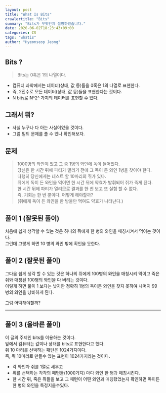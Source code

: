 ```yaml
---
layout: post
title: "What Is Bits"
crawlertitle: "Bits"
summary: "Bits가 무엇인지 설명하겠습니다."
date: 2020-06-02T18:23:43+09:00
categories: CS
tags: "whatis"
author: "Hyeonseop Jeong"
---
```

## Bits ?

> Bits는 0혹은 1의 나열이다.

- 컴퓨터 과학에서는 데이터(상태, 값 등)들을 0혹은 1의 나열로 표현한다.
- 즉, 2진수로 모든 데이터(상태, 값 등)들을 표현한다는 것이다.
- N bits로 N^2^ 가지의 데이터를 표현할 수 있다.

## 그래서 뭐?
- 사실 누구나 다 아는 사실이었을 것이다.
- 그럼 밑의 문제를 풀 수 있나 확인해보자.

## 문제
> 1000병의 와인이 있고 그 중 1병의 와인에 독이 들어있다.  
당신은 한 시간 뒤에 파티가 열리기 전에 그 독이 든 와인 1병을 찾아야 한다.  
다행히 당신에게는 테스트 할 10마리의 쥐가 있다.  
쥐에게 독이 든 와인을 먹이면 한 시간 뒤에 약효가 발휘되어 쥐가 죽게 된다.  
한 시간 뒤에 파티가 열리므로 결과를 한 번 보고 또 실험 할 수 없다.  
즉, 기회는 한 번 뿐이다. 어떻게 해야할까?  
(쥐에게 독이 든 와인을 한 방울만 먹여도 약효가 나타난다.)  

## 풀이 1 (잘못된 풀이)
처음에 쉽게 생각할 수 있는 것은 하나의 쥐에게 한 병의 와인을 매칭시켜서 먹이는 것이다.  
그런데 그렇게 하면 10 병의 와인 밖에 확인을 못한다.

## 풀이 2 (잘못된 풀이)
그다음 쉽게 생각 할 수 있는 것은 하나의 쥐에게 100병의 와인을 매칭시켜 먹이고 죽은 쥐와 매칭된 100병의 와인을 다 버리는 것이다.   
이렇게 하면 풀이 1 보다는 낫지만 정확히 1병의 독이든 와인을 찾지 못하여 나머지 99병의 와인을 낭비하게 된다.  

그럼 어떡해야할까?

----

## 풀이 3 (올바른 풀이)
이 글의 주제인 bits를 이용하는 것이다.  
앞에서 컴퓨터는 값이나 상태를 bits로 표현한다고 했다.  
쥐 10 마리를 선택하는 패턴은 1024가지이다.  
즉, 쥐 10마리로 만들수 있는 표현이 1024가지라는 것이다.

- 각 와인과 쥐를 1열로 세우고
- 쥐를 선택하는 각각의 패턴들(1000가지) 마다 와인 한 병과 매칭시킨다.
- 한 시간 뒤, 죽은 쥐들을 보고 그 패턴이 어떤 와인과 매칭됐었는지 확인하면 독이든 한 병의 와인을 특정지을수있다.
